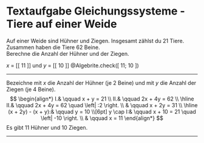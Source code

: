 <!--
version:  0.0.1
language: de


@style
main > *:not(:last-child) {
  margin-bottom: 3rem;
}

input {
    text-align: center;
}

.flex-container {
    display: flex;
    flex-wrap: wrap;
    align-items: stretch;
    gap: 20px;
}

.flex-child {
    flex: 1;
    min-width: 350px;
    margin-right: 20px;
}

@media (max-width: 400px) {
    .flex-child {
        flex: 100%;
        margin-right: 0;
    }
}
@end

formula: \carry   \textcolor{red}{\scriptsize #1}
formula: \digit   \rlap{\carry{#1}}\phantom{#2}#2
formula: \permil  \text{‰}

import: https://raw.githubusercontent.com/LiaTemplates/Tikz-Jax/main/README.md

script: https://cdn.jsdelivr.net/gh/LiaTemplates/Tikz-Jax@main/dist/index.js

import: https://raw.githubusercontent.com/liaTemplates/algebrite/master/README.md




tags: Gleichungssysteme, Sachaufgabe, leicht, niedrig, Berechnen

comment: Löse eine Sachaufgabe zu Tieren auf einer Weide mittels der Gleichungssysteme.

author: Martin Lommatzsch

-->




# Textaufgabe Gleichungssysteme - Tiere auf einer Weide


Auf einer Weide sind Hühner und Ziegen. Insgesamt zählst du 21 Tiere. Zusammen haben die Tiere 62 Beine.  
Berechne die Anzahl der Hühner und der Ziegen.

<!-- data-solution-button="5"-->
$x$ = [[  11  ]] und $y$ = [[  10  ]]
@Algebrite.check([ 11; 10 ])
************
Bezeichne mit $x$ die Anzahl der Hühner (je 2 Beine) und mit $y$ die Anzahl der Ziegen (je 4 Beine).
$$
\begin{align*}
I.& \qquad x + y = 21 \\
II.& \qquad 2x + 4y = 62 \\ \hline
II.& \qquad 2x + 4y = 62 \quad \left| :2 \right. \\
& \qquad x + 2y = 31 \\ \hline
(x + 2y) - (x + y):& \qquad y = 10 \\[6pt]
y \cap I:& \qquad x + 10 = 21 \quad \left| -10 \right. \\
& \qquad x = 11
\end{align*}
$$
Es gibt 11 Hühner und 10 Ziegen.
************



